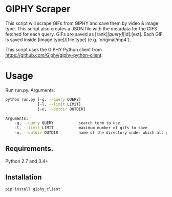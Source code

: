 # GIPHY Scraper

This script will scrape GIFs from GIPHY and save them by video & image type. This script also creates a JSON file with the metadata for the GIFS fetched for each query. GIFs are saved as [rank]_[query]_[id].[ext]. Each GIF is saved inside [image type]/[file type]  (e.g. 'original/mp4').

This script uses the GIPHY Python client from https://github.com/Giphy/giphy-python-client.

# Usage

Run run.py. Arguments:

```sh
python run.py [-q, --query QUERY]
			  [-l, --limit LIMIT]
			  [-o, --outdir OUTDIR]

Arguments:
	-q, --query QUERY 			search term to use
	-l, --limit LIMIT 			maximum number of gifs to save
	-o, --outdir OUTDIR 		name of the directory under which all gifs will be saved
```
## Requirements.

Python 2.7 and 3.4+

## Installation

```sh
pip install giphy_client
```